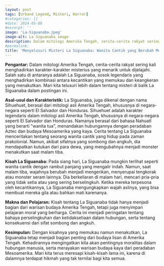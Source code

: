 ```yaml
---
layout: post
tags: [Urband Legend, Misteri, Horror]
#categories: []
#date: 2024-05-08
#excerpt: ''
image: 'La-Siguanaba.jpeg'
image-alt: La Siguanaba image 
description: Dalam mitologi Amerika Tengah, cerita-cerita rakyat sering kali menghadirkan karakter-karakter misterius yang menarik untuk dijelajahi. Salah satu di antaranya adalah La Siguanaba, sosok legendaris yang menghadirkan..
#permalink:
title: 'Menyelusuri Misteri La Siguanaba: Wanita Cantik yang Berubah Menjadi Monster di Malam Hari'
---
```




**Pengantar:**
Dalam mitologi Amerika Tengah, cerita-cerita rakyat sering kali menghadirkan karakter-karakter misterius yang menarik untuk dijelajahi. Salah satu di antaranya adalah La Siguanaba, sosok legendaris yang menghadirkan kombinasi antara kecantikan yang memukau dan keangkeran yang menakutkan. Mari kita telusuri lebih dalam tentang misteri di balik La Siguanaba dalam postingan ini.

**Asal-usul dan Karakteristik:**
La Siguanaba, juga dikenal dengan nama Sihuehuet, berasal dari mitologi asli Amerika Tengah, khususnya di negara-negara seperti El Salvador dan Honduras. Sihuehuet adalah karakter legendaris dalam mitologi asli Amerika Tengah, khususnya di negara-negara seperti El Salvador dan Honduras. Namanya berasal dari bahasa Nahuatl yang berarti "wanita tua", menandakan hubungannya dengan peradaban Aztec dan budaya Mesoamerika yang kaya. Cerita tentang La Siguanaba menceritakan tentang seorang wanita cantik yang hidup pada zaman prakolonial. Namun, akibat sifatnya yang sombong dan angkuh, dia mendapatkan kutukan dari para dewa, yang mengubahnya menjadi monster menakutkan saat malam tiba.

**Kisah La Siguanaba:**
Pada siang hari, La Siguanaba mungkin terlihat seperti wanita cantik dengan rambut panjang yang mengalir indah. Namun, saat malam tiba, wajahnya berubah menjadi mengerikan, menyerupai tengkorak atau monster seram lainnya. Dia berkeliaran di malam hari, mencari pria-pria yang tidak setia atau yang sering berselingkuh. Ketika mereka terpesona oleh kecantikannya, La Siguanaba mengungkapkan wajah aslinya, yang bisa membuat mereka gila atau bahkan mati karenanya.

**Makna dan Pelajaran:**
Kisah tentang La Siguanaba tidak hanya menjadi bagian dari warisan budaya Amerika Tengah, tetapi juga menyimpan pelajaran moral yang berharga. Cerita ini menjadi peringatan tentang bahaya perselingkuhan dan ketidaksetiaan dalam hubungan, serta tentang konsekuensi dari sifat sombong dan angkuh.

**Kesimpulan:**
Dengan kisahnya yang memukau namun menakutkan, La Siguanaba tetap menjadi bagian penting dari budaya lisan di Amerika Tengah. Kehadirannya mengingatkan kita akan pentingnya moralitas dalam hubungan manusia, serta merayakan warisan budaya kaya dari peradaban Mesoamerika. Mari kita terus meresapi kisah-kisah lama ini, karena di dalamnya terdapat hikmah yang tak ternilai bagi kita semua.

